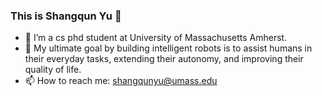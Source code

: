 ### This is Shangqun Yu  👋 
- 🔭 I’m a cs phd student at University of Massachusetts Amherst.
- 👯 My ultimate goal by building intelligent robots is to assist humans in their everyday tasks, extending their autonomy, and improving their quality of life. 
- 📫 How to reach me: shangqunyu@umass.edu
<!--
**ShangqunYu/ShangqunYu** is a ✨ _special_ ✨ repository because its `README.md` (this file) appears on your GitHub profile.
-->
